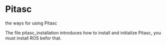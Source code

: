 # Pitasc
the ways for using Pitasc

The file pitasc_installation introduces how to install and initialize Pitasc, you must install ROS befor that.
